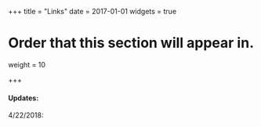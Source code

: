 +++
title = "Links"
date = 2017-01-01
widgets = true

# Order that this section will appear in.
weight = 10

+++
#### Updates:
4/22/2018: 





